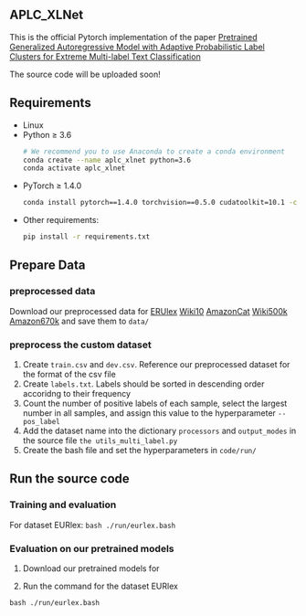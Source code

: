 ## APLC_XLNet

This is the official Pytorch implementation of the paper [Pretrained Generalized Autoregressive Model with Adaptive Probabilistic Label Clusters for Extreme Multi-label Text Classification](http://arxiv.org/abs/2007.02439)


The source code will be uploaded soon!

## Requirements
* Linux
* Python ≥ 3.6
    ```bash
    # We recommend you to use Anaconda to create a conda environment 
    conda create --name aplc_xlnet python=3.6
    conda activate aplc_xlnet
    ```
* PyTorch ≥ 1.4.0
    ```bash
    conda install pytorch==1.4.0 torchvision==0.5.0 cudatoolkit=10.1 -c pytorch
    ```
* Other requirements:
    ```bash
    pip install -r requirements.txt
    ```
## Prepare Data

### preprocessed data

Download our preprocessed data for [ERUlex](https) [Wiki10](https:) [AmazonCat](https:) [Wiki500k](https:) [Amazon670k](https:) and save them to `data/`

### preprocess the custom dataset
1. Create `train.csv` and `dev.csv`. Reference our preprocessed dataset for the format of the csv file
2. Create `labels.txt`. Labels should be sorted in descending order accoridng to their frequency
3. Count the number of positive labels of each sample, select the largest number in all samples, and assign this value to the hyperparameter `--pos_label`
4. Add the dataset name into the dictionary `processors` and `output_modes` in the source file `the utils_multi_label.py`
5. Create the bash file and set the hyperparameters in `code/run/`

## Run the source code
### Training and evaluation

For dataset EURlex: `bash ./run/eurlex.bash`

### Evaluation on our pretrained models
1. Download our pretrained models for 

2. Run the command for the dataset EURlex
```
bash ./run/eurlex.bash
```
